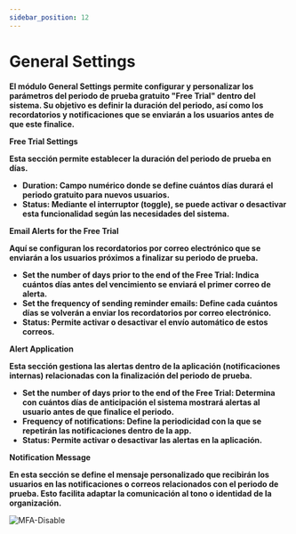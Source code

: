 ```yaml
---
sidebar_position: 12
---
```


# General Settings

**El módulo General Settings permite configurar y personalizar los parámetros del periodo de prueba gratuito "Free Trial" dentro del sistema. Su objetivo es definir la duración del periodo, así como los recordatorios y notificaciones que se enviarán a los usuarios antes de que este finalice.**

**Free Trial Settings**

**Esta sección permite establecer la duración del periodo de prueba en días.**

- **Duration: Campo numérico donde se define cuántos días durará el periodo gratuito para nuevos usuarios.**
- **Status: Mediante el interruptor (toggle), se puede activar o desactivar esta funcionalidad según las necesidades del sistema.**

**Email Alerts for the Free Trial**

**Aquí se configuran los recordatorios por correo electrónico que se enviarán a los usuarios próximos a finalizar su periodo de prueba.**

- **Set the number of days prior to the end of the Free Trial: Indica cuántos días antes del vencimiento se enviará el primer correo de alerta.**
- **Set the frequency of sending reminder emails: Define cada cuántos días se volverán a enviar los recordatorios por correo electrónico.**
- **Status: Permite activar o desactivar el envío automático de estos correos.**

**Alert Application**

**Esta sección gestiona las alertas dentro de la aplicación (notificaciones internas) relacionadas con la finalización del periodo de prueba.**

- **Set the number of days prior to the end of the Free Trial: Determina con cuántos días de anticipación el sistema mostrará alertas al usuario antes de que finalice el periodo.**
- **Frequency of notifications: Define la periodicidad con la que se repetirán las notificaciones dentro de la app.**
- **Status: Permite activar o desactivar las alertas en la aplicación.**

**Notification Message**

**En esta sección se define el mensaje personalizado que recibirán los usuarios en las notificaciones o correos relacionados con el periodo de prueba. Esto facilita adaptar la comunicación al tono o identidad de la organización.**

![MFA-Disable](/img/backoffice-user/image_general_settings.png)
